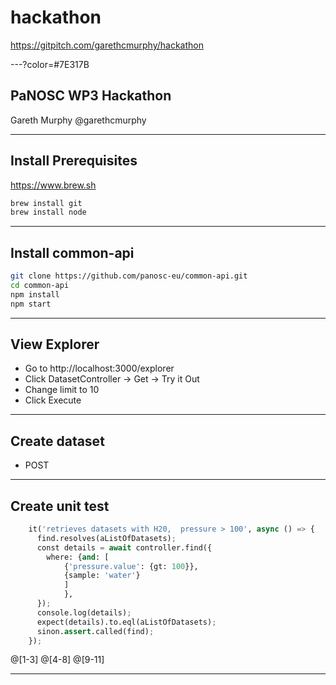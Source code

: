 # hackathon

https://gitpitch.com/garethcmurphy/hackathon

---?color=#7E317B

## PaNOSC WP3 Hackathon

Gareth Murphy
@garethcmurphy

---

## Install Prerequisites

https://www.brew.sh

```bash
brew install git
brew install node
```

---

## Install common-api

```bash
git clone https://github.com/panosc-eu/common-api.git
cd common-api
npm install
npm start
```

---

## View Explorer

- Go to
  http://localhost:3000/explorer
- Click DatasetController -> Get -> Try it Out
- Change limit to 10
- Click Execute

---

## Create dataset

- POST

---

## Create unit test

```python
    it('retrieves datasets with H20,  pressure > 100', async () => {
      find.resolves(aListOfDatasets);
      const details = await controller.find({
        where: {and: [
            {'pressure.value': {gt: 100}}, 
            {sample: 'water'}
            ]
            },
      });
      console.log(details);
      expect(details).to.eql(aListOfDatasets);
      sinon.assert.called(find);
    });
```

@[1-3]
@[4-8]
@[9-11]

---
